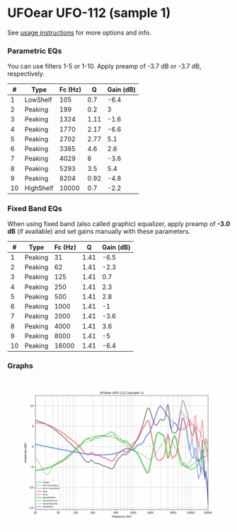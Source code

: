 # UFOear UFO-112 (sample 1)
See [usage instructions](https://github.com/jaakkopasanen/AutoEq#usage) for more options and info.

### Parametric EQs
You can use filters 1-5 or 1-10. Apply preamp of -3.7 dB or -3.7 dB, respectively.

|   # | Type      |   Fc (Hz) |    Q |   Gain (dB) |
|-----|-----------|-----------|------|-------------|
|   1 | LowShelf  |       105 | 0.7  |        -6.4 |
|   2 | Peaking   |       199 | 0.2  |         3   |
|   3 | Peaking   |      1324 | 1.11 |        -1.6 |
|   4 | Peaking   |      1770 | 2.17 |        -6.6 |
|   5 | Peaking   |      2702 | 2.77 |         5.1 |
|   6 | Peaking   |      3385 | 4.6  |         2.6 |
|   7 | Peaking   |      4029 | 6    |        -3.6 |
|   8 | Peaking   |      5293 | 3.5  |         5.4 |
|   9 | Peaking   |      8204 | 0.92 |        -4.8 |
|  10 | HighShelf |     10000 | 0.7  |        -2.2 |

### Fixed Band EQs
When using fixed band (also called graphic) equalizer, apply preamp of **-3.0 dB** (if available) and set gains manually with these parameters.

|   # | Type    |   Fc (Hz) |    Q |   Gain (dB) |
|-----|---------|-----------|------|-------------|
|   1 | Peaking |        31 | 1.41 |        -6.5 |
|   2 | Peaking |        62 | 1.41 |        -2.3 |
|   3 | Peaking |       125 | 1.41 |         0.7 |
|   4 | Peaking |       250 | 1.41 |         2.3 |
|   5 | Peaking |       500 | 1.41 |         2.8 |
|   6 | Peaking |      1000 | 1.41 |        -1   |
|   7 | Peaking |      2000 | 1.41 |        -3.6 |
|   8 | Peaking |      4000 | 1.41 |         3.6 |
|   9 | Peaking |      8000 | 1.41 |        -5   |
|  10 | Peaking |     16000 | 1.41 |        -6.4 |

### Graphs
![](./UFOear%20UFO-112%20(sample%201).png)
